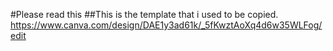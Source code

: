 #Please read this
##This is the template that i used to be copied.
https://www.canva.com/design/DAE1y3ad61k/_5fKwztAoXq4d6w35WLFog/edit
